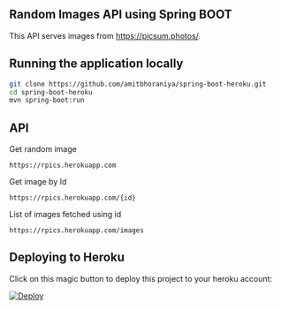 ## Random Images API using Spring BOOT

This API serves images from https://picsum.photos/.

## Running the application locally

```bash
git clone https://github.com/amitbhoraniya/spring-boot-heroku.git
cd spring-boot-heroku
mvn spring-boot:run
```

## API

Get random image
```
https://rpics.herokuapp.com
```

Get image by Id
```
https://rpics.herokuapp.com/{id}
```

List of images fetched using id
```
https://rpics.herokuapp.com/images
```

## Deploying to Heroku

Click on this magic button to deploy this project to your heroku account:

[![Deploy](https://www.herokucdn.com/deploy/button.svg)](https://heroku.com/deploy)